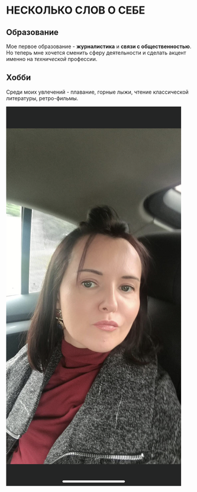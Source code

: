 # НЕСКОЛЬКО СЛОВ О СЕБЕ

## Образование

Мое первое образование - **журналистика** и **связи с общественностью**. Но теперь мне хочется сменить сферу деятельности и сделать акцент именно на *технической* профессии.

## Хобби

Среди моих увлечений - плавание, горные лыжи, чтение классической литературы, ретро-фильмы.

![](foto.PNG)

